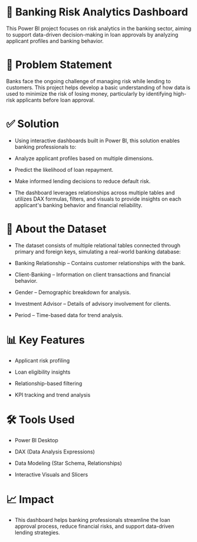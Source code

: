 # 🏦 Banking Risk Analytics Dashboard
This Power BI project focuses on risk analytics in the banking sector, aiming to support data-driven decision-making in loan approvals by analyzing applicant profiles and banking behavior.
# 📌 Problem Statement
Banks face the ongoing challenge of managing risk while lending to customers. This project helps develop a basic understanding of how data is used to minimize the risk of losing money, particularly by identifying high-risk applicants before loan approval.

# ✅ Solution
- Using interactive dashboards built in Power BI, this solution enables banking professionals to:

- Analyze applicant profiles based on multiple dimensions.

- Predict the likelihood of loan repayment.

- Make informed lending decisions to reduce default risk.

- The dashboard leverages relationships across multiple tables and utilizes DAX formulas, filters, and visuals to provide insights on each applicant's banking behavior and financial reliability.

# 🧾 About the Dataset
- The dataset consists of multiple relational tables connected through primary and foreign keys, simulating a real-world banking database:

- Banking Relationship – Contains customer relationships with the bank.

- Client-Banking – Information on client transactions and financial behavior.

- Gender – Demographic breakdown for analysis.

- Investment Advisor – Details of advisory involvement for clients.

- Period – Time-based data for trend analysis.

# 📊 Key Features
- Applicant risk profiling

- Loan eligibility insights

- Relationship-based filtering

- KPI tracking and trend analysis

# 🛠 Tools Used
- Power BI Desktop

- DAX (Data Analysis Expressions)

- Data Modeling (Star Schema, Relationships)

- Interactive Visuals and Slicers


# 📈 Impact
- This dashboard helps banking professionals streamline the loan approval process, reduce financial risks, and support data-driven lending strategies.

